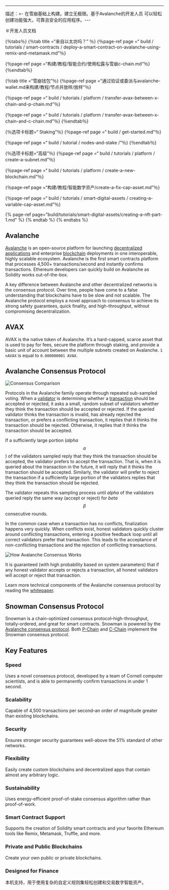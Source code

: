 ---
描述：>-  在雪崩基础上构建。建立无极限。基于Avalanche的开发人员  可以轻松创建功能强大，可靠且安全的应用程序。---




＃开发人员文档

{％tabs％} {％tab title =“来自以太坊吗？” ％} {％page-ref page =“ build / tutorials / smart-contracts / deploy-a-smart-contract-on-avalanche-using-remix-and-metamask.md”％}



{％page-ref page =“构建/教程/智能合约/使用松露与雪崩c-chain.md”％} {％endtab％}


{％tab title =“雪崩钱包”％} {％page-ref page =“通过验证或委派与avalanche-wallet.md来构建/教程/节点并放样/放样“％}


{％page-ref page =“ build / tutorials / platform / transfer-avax-between-x-chain-and-p-chain.md”％}

{％page-ref page =“ build / tutorials / platform / transfer-avax-between-x-chain-and-c-chain.md”％} {％endtab％}


{％选项卡标题=“ Staking”％} {％page-ref page =“ build / get-started.md”％}


{％page-ref page =“ build / tutorial / nodes-and-stake /”％} {％endtab％}


{％选项卡标题=“高级”％} {％page-ref page =“ build / tutorials / platform / create-a-subnet.md”％}


{％page-ref page =“ build / tutorials / platform / create-a-new-blockchain.md”％}

{％page-ref page =“构建/教程/智能数字资产/create-a-fix-cap-asset.md”％}

{％page-ref page =“ build / tutorials / smart-digital-assets / creating-a-variable-cap-asset.md”％}

{% page-ref page="build/tutorials/smart-digital-assets/creating-a-nft-part-1.md" %}
{% endtab %}
{% endtabs %}

## Avalanche

[Avalanche](https://avax.network) is an open-source platform for launching [decentralized applications](https://support.avalabs.org/en/articles/4587146-what-is-a-decentralized-application-dapp) and enterprise [blockchain](http://support.avalabs.org/en/articles/4064677-what-is-a-blockchain) deployments in one interoperable, highly scalable ecosystem. Avalanche is the first smart contracts platform that processes 4,500+ transactions/second and instantly confirms transactions. Ethereum developers can quickly build on Avalanche as Solidity works out-of-the-box.

A key difference between Avalanche and other decentralized networks is the consensus protocol. Over time, people have come to a false understanding that blockchains have to be slow and not scalable. The Avalanche protocol employs a novel approach to consensus to achieve its strong safety guarantees, quick finality, and high-throughput, without compromising decentralization.

## AVAX

AVAX is the native token of Avalanche. It’s a hard-capped, scarce asset that is used to pay for fees, secure the platform through staking, and provide a basic unit of account between the multiple subnets created on Avalanche. `1 nAVAX` is equal to `0.000000001 AVAX`.

## Avalanche Consensus Protocol

![Consensus Comparison](.gitbook/assets/consensus-comparison.png)

Protocols in the Avalanche family operate through repeated sub-sampled voting. When a [validator](http://support.avalabs.org/en/articles/4064704-what-is-a-blockchain-validator) is determining whether a [transaction](http://support.avalabs.org/en/articles/4587384-what-is-a-transaction) should be accepted or rejected, it asks a small, random subset of validators whether they think the transaction should be accepted or rejected. If the queried validator thinks the transaction is invalid, has already rejected the transaction, or prefers a conflicting transaction, it replies that it thinks the transaction should be rejected. Otherwise, it replies that it thinks the transaction should be accepted.

If a sufficiently large portion \(_alpha_ $$α$$\) of the validators sampled reply that they think the transaction should be accepted, the validator prefers to accept the transaction. That is, when it is queried about the transaction in the future, it will reply that it thinks the transaction should be accepted. Similarly, the validator will prefer to reject the transaction if a sufficiently large portion of the validators replies that they think the transaction should be rejected.

The validator repeats this sampling process until _alpha_ of the validators queried reply the same way \(accept or reject\) for _beta_ $$β$$ consecutive rounds.

In the common case when a transaction has no conflicts, finalization happens very quickly. When conflicts exist, honest validators quickly cluster around conflicting transactions, entering a positive feedback loop until all correct validators prefer that transaction. This leads to the acceptance of non-conflicting transactions and the rejection of conflicting transactions.

![How Avalanche Consensus Works](.gitbook/assets/howavalancheconsensusworks.png)

It is guaranteed \(with high probability based on system parameters\) that if any honest validator accepts or rejects a transaction, all honest validators will accept or reject that transaction.

Learn more technical components of the Avalanche consensus protocol by reading the [whitepaper](https://arxiv.org/pdf/1906.08936.pdf).

## Snowman Consensus Protocol

Snowman is a chain-optimized consensus protocol–high-throughput, totally-ordered, and great for smart contracts. Snowman is powered by the [Avalanche consensus protocol](./#avalanche-consensus-protocol). Both [P-Chain](learn/platform-overview/#platform-chain-p-chain) and [C-Chain](learn/platform-overview/#contract-chain-c-chain) implement the Snowman consensus protocol.

## Key Features

### Speed

Uses a novel consensus protocol, developed by a team of Cornell computer scientists, and is able to permanently confirm transactions in under 1 second.

### Scalability

Capable of 4,500 transactions per second–an order of magnitude greater than existing blockchains.

### Security

Ensures stronger security guarantees well-above the 51% standard of other networks.

### Flexibility

Easily create custom blockchains and decentralized apps that contain almost any arbitrary logic.

### Sustainability

Uses energy-efficient proof-of-stake consensus algorithm rather than proof-of-work.

### Smart Contract Support

Supports the creation of Solidity smart contracts and your favorite Ethereum tools like Remix, Metamask, Truffle, and more.

### Private and Public Blockchains

Create your own public or private blockchains.

### Designed for Finance

本机支持，用于使用复杂的自定义规则集轻松创建和交易数字智能资产。

<!--stackedit_data:
eyJoaXN0b3J5IjpbMTkwOTA3OTAxN119
-->